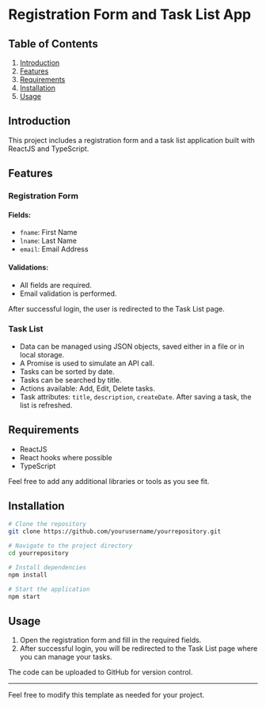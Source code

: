 # Registration Form and Task List App

## Table of Contents

1. [Introduction](#introduction)
2. [Features](#features)
3. [Requirements](#requirements)
4. [Installation](#installation)
5. [Usage](#usage)

## Introduction

This project includes a registration form and a task list application built with ReactJS and TypeScript.

## Features

### Registration Form

#### Fields:

- `fname`: First Name
- `lname`: Last Name
- `email`: Email Address

#### Validations:

- All fields are required.
- Email validation is performed.

After successful login, the user is redirected to the Task List page.

### Task List

- Data can be managed using JSON objects, saved either in a file or in local storage.
- A Promise is used to simulate an API call.
- Tasks can be sorted by date.
- Tasks can be searched by title.
- Actions available: Add, Edit, Delete tasks.
- Task attributes: `title`, `description`, `createDate`. After saving a task, the list is refreshed.

## Requirements

- ReactJS
- React hooks where possible
- TypeScript

Feel free to add any additional libraries or tools as you see fit.

## Installation

```bash
# Clone the repository
git clone https://github.com/yourusername/yourrepository.git

# Navigate to the project directory
cd yourrepository

# Install dependencies
npm install

# Start the application
npm start
```

## Usage

1. Open the registration form and fill in the required fields.
2. After successful login, you will be redirected to the Task List page where you can manage your tasks.

The code can be uploaded to GitHub for version control.

---

Feel free to modify this template as needed for your project.

